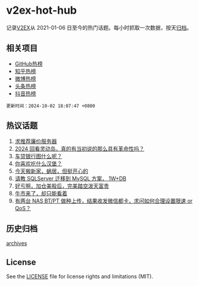 # v2ex-hot-hub

 记录[V2EX](https://www.v2ex.com/)从 2021-01-06 日至今的热门话题。每小时抓取一次数据，按天[归档](archives)。
 
 ## 相关项目

- [GitHub热榜](https://github.com/it985/github-hot-hub)
- [知乎热榜](https://github.com/it985/zhihu-hot-hub)
- [微博热榜](https://github.com/it985/weibo-hot-hub)
- [头条热榜](https://github.com/it985/toutiao-hot-hub)
- [抖音热榜](https://github.com/it985/douyin-hot-hub)


 `更新时间：2024-10-02 18:07:47 +0800`

## 热议话题

1. [求推荐廉价服务器](https://www.v2ex.com/t/1077295)
1. [2024 回看灵动岛，真的有当初说的那么具有革命性吗？](https://www.v2ex.com/t/1077311)
1. [车贷银行图什么呢？](https://www.v2ex.com/t/1077371)
1. [你喜欢吃什么汉堡？](https://www.v2ex.com/t/1077354)
1. [今天搬新家，蜗居，但挺开心的](https://www.v2ex.com/t/1077339)
1. [请教 SQLServer 迁移到 MySQL 方案， 1W+DB](https://www.v2ex.com/t/1077367)
1. [好亏啊，加仓美股后，完美踏空泼天富贵](https://www.v2ex.com/t/1077380)
1. [牛市来了，却只能看着](https://www.v2ex.com/t/1077355)
1. [有两台 NAS BT/PT 做种上传，结果收发微信都卡，求问如何合理设置限速 or QoS？](https://www.v2ex.com/t/1077316)

## 历史归档

[archives](archives)

## License

See the [LICENSE](LICENSE) file for license rights and limitations (MIT).
